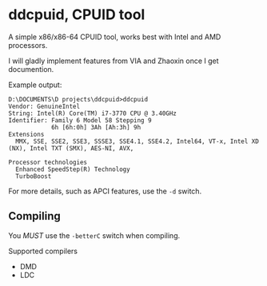 # ddcpuid, CPUID tool

A simple x86/x86-64 CPUID tool, works best with Intel and AMD processors.

I will gladly implement features from VIA and Zhaoxin once I get documention.

Example output:
```
D:\DOCUMENTS\D projects\ddcpuid>ddcpuid
Vendor: GenuineIntel
String: Intel(R) Core(TM) i7-3770 CPU @ 3.40GHz
Identifier: Family 6 Model 58 Stepping 9
            6h [6h:0h] 3Ah [Ah:3h] 9h
Extensions
  MMX, SSE, SSE2, SSE3, SSSE3, SSE4.1, SSE4.2, Intel64, VT-x, Intel XD (NX), Intel TXT (SMX), AES-NI, AVX,

Processor technologies
  Enhanced SpeedStep(R) Technology
  TurboBoost
```

For more details, such as APCI features, use the `-d` switch.

## Compiling

You _MUST_ use the `-betterC` switch when compiling.

Supported compilers
- DMD
- LDC